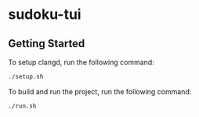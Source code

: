 # sudoku-tui

## Getting Started

To setup clangd, run the following command:
```bash
./setup.sh
```

To build and run the project, run the following command:
```bash
./run.sh
```

